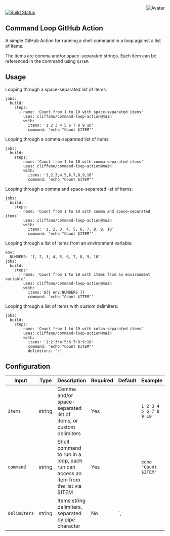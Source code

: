 <img align="right" src="https://raw.github.com/cliffano/command-loop-action/master/avatar.jpg" alt="Avatar"/>

[![Build Status](https://github.com/cliffano/command-loop-action/workflows/CI/badge.svg)](https://github.com/cliffano/command-loop-action/actions?query=workflow%3ACI)
<br/>

Command Loop GitHub Action
--------------------------

A simple GitHub Action for running a shell command in a loop against a list of items.

The items are comma and/or space-separated strings. Each item can be referenced in the command using `$ITEM`.

Usage
-----

Looping through a space-separated list of items:

    jobs:
      build:
        steps:
          - name: 'Count from 1 to 10 with space-separated items'
            uses: cliffano/command-loop-action@main
            with:
              items: '1 2 3 4 5 6 7 8 9 10'
              command: 'echo "Count $ITEM"'

Looping through a comma-separated list of items:

    jobs:
      build:
        steps:
          - name: 'Count from 1 to 10 with comma-separated items'
            uses: cliffano/command-loop-action@main
            with:
              items: '1,2,3,4,5,6,7,8,9,10'
              command: 'echo "Count $ITEM"'

Looping through a comma and space-separated list of items:

    jobs:
      build:
        steps:
          - name: 'Count from 1 to 10 with comma and space-separated items'
            uses: cliffano/command-loop-action@main
            with:
              items: '1, 2, 3, 4, 5, 6, 7, 8, 9, 10'
              command: 'echo "Count $ITEM"'

Looping through a list of items from an environment variable:

    env:
      NUMBERS: '1, 2, 3, 4, 5, 6, 7, 8, 9, 10'
    jobs:
      build:
        steps:
          - name: 'Count from 1 to 10 with items from an environment variable'
            uses: cliffano/command-loop-action@main
            with:
              items: ${{ env.NUMBERS }}
              command: 'echo "Count $ITEM"'

Looping through a list of items with custom delimiters:

    jobs:
      build:
        steps:
          - name: 'Count from 1 to 10 with colon-separated items'
            uses: cliffano/command-loop-action@main
            with:
              items: '1:2:3:4:5:6:7:8:9:10'
              command: 'echo "Count $ITEM"'
              delimiters: ':'

Configuration
-------------

| Input | Type | Description | Required | Default | Example |
|-------|------|-------------|----------|---------|---------|
| `items` | string | Comma and/or space-separated list of items, or custom delimiters | Yes | | `1 2 3 4 5 6 7 8 9 10` |
| `command` | string | Shell command to run in a loop, each run can access an item from the list via $ITEM | Yes | |  `echo "Count $ITEM"` |
| `delimiters` | string | Items string delimiters, separated by pipe character | No | `, | |,` | `:` |
